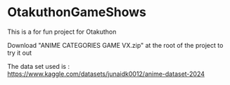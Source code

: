 # OtakuthonGameShows

This is a for fun project for Otakuthon

Download "ANIME CATEGORIES GAME VX.zip" at the root of the project to try it out

The data set used is : https://www.kaggle.com/datasets/junaidk0012/anime-dataset-2024
